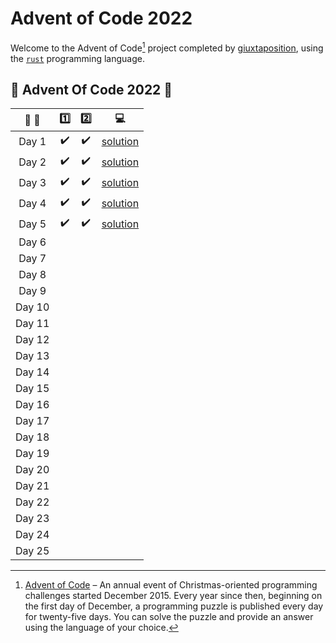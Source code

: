 # Advent of Code 2022

Welcome to the Advent of Code[^aoc] project completed by [giuxtaposition][github], using the [`rust`][rust-doc] programming language.

[^aoc]:
    [Advent of Code][aoc] – An annual event of Christmas-oriented programming challenges started December 2015.
    Every year since then, beginning on the first day of December, a programming puzzle is published every day for twenty-five days.
    You can solve the puzzle and provide an answer using the language of your choice.

## :christmas_tree: Advent Of Code 2022 :christmas_tree:

| :calendar: :christmas_tree: |       :one:        |       :two:        |                                    :computer:                                    |
| :-------------------------: | :----------------: | :----------------: | :------------------------------------------------------------------------------: |
|            Day 1            | :heavy_check_mark: | :heavy_check_mark: | [solution](https://github.com/giuxtaposition/advent-of-code-2022/tree/main/day1) |
|            Day 2            | :heavy_check_mark: | :heavy_check_mark: | [solution](https://github.com/giuxtaposition/advent-of-code-2022/tree/main/day2) |
|            Day 3            | :heavy_check_mark: | :heavy_check_mark: | [solution](https://github.com/giuxtaposition/advent-of-code-2022/tree/main/day3) |
|            Day 4            | :heavy_check_mark: | :heavy_check_mark: | [solution](https://github.com/giuxtaposition/advent-of-code-2022/tree/main/day4) |
|            Day 5            | :heavy_check_mark: | :heavy_check_mark: | [solution](https://github.com/giuxtaposition/advent-of-code-2022/tree/main/day5) |
|            Day 6            |                    |                    |                                                                                  |
|            Day 7            |                    |                    |                                                                                  |
|            Day 8            |                    |                    |                                                                                  |
|            Day 9            |                    |                    |                                                                                  |
|           Day 10            |                    |                    |                                                                                  |
|           Day 11            |                    |                    |                                                                                  |
|           Day 12            |                    |                    |                                                                                  |
|           Day 13            |                    |                    |                                                                                  |
|           Day 14            |                    |                    |                                                                                  |
|           Day 15            |                    |                    |                                                                                  |
|           Day 16            |                    |                    |                                                                                  |
|           Day 17            |                    |                    |                                                                                  |
|           Day 18            |                    |                    |                                                                                  |
|           Day 19            |                    |                    |                                                                                  |
|           Day 20            |                    |                    |                                                                                  |
|           Day 21            |                    |                    |                                                                                  |
|           Day 22            |                    |                    |                                                                                  |
|           Day 23            |                    |                    |                                                                                  |
|           Day 24            |                    |                    |                                                                                  |
|           Day 25            |                    |                    |                                                                                  |

[aoc]: https://adventofcode.com
[github]: https://github.com/giuxtaposition
[rust-doc]: https://doc.rust-lang.org/book/
